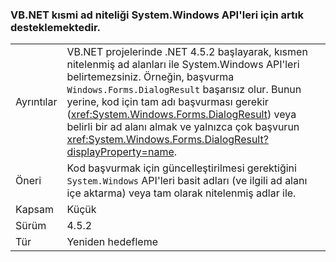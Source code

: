 ### <a name="vbnet-no-longer-supports-partial-namespace-qualification-for-systemwindows-apis"></a>VB.NET kısmi ad niteliği System.Windows API'leri için artık desteklemektedir.

|   |   |
|---|---|
|Ayrıntılar|VB.NET projelerinde .NET 4.5.2 başlayarak, kısmen nitelenmiş ad alanları ile System.Windows API'leri belirtemezsiniz. Örneğin, başvurma <code>Windows.Forms.DialogResult</code> başarısız olur. Bunun yerine, kod için tam adı başvurması gerekir (<xref:System.Windows.Forms.DialogResult>) veya belirli bir ad alanı almak ve yalnızca çok başvurun <xref:System.Windows.Forms.DialogResult?displayProperty=name>.|
|Öneri|Kod başvurmak için güncelleştirilmesi gerektiğini <code>System.Windows</code> API'leri basit adları (ve ilgili ad alanı içe aktarma) veya tam olarak nitelenmiş adlar ile.|
|Kapsam|Küçük|
|Sürüm|4.5.2|
|Tür|Yeniden hedefleme|

